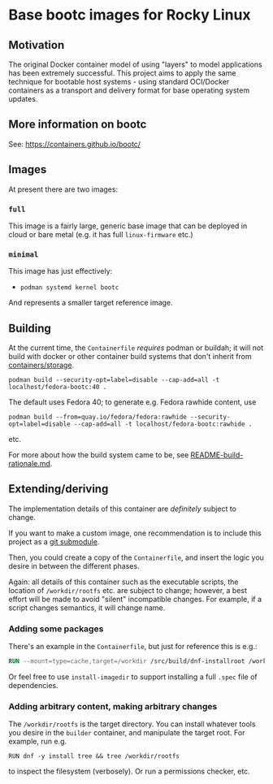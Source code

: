 # Base bootc images for Rocky Linux

## Motivation

The original Docker container model of using "layers" to model
applications has been extremely successful.  This project
aims to apply the same technique for bootable host systems - using
standard OCI/Docker containers as a transport and delivery format
for base operating system updates.

## More information on bootc

See: <https://containers.github.io/bootc/>

## Images

At present there are two images:

### `full`

This image is a fairly large, generic base image that can
be deployed in cloud or bare metal (e.g. it has full `linux-firmware` etc.)

### `minimal`

This image has just effectively:

- `podman systemd kernel bootc`

And represents a smaller target reference image.


## Building

At the current time, the `Containerfile` *requires* podman or buildah; it will not build with docker
or other container build systems that don't inherit from [containers/storage](https://github.com/containers/storage/).

```shell
podman build --security-opt=label=disable --cap-add=all -t localhost/fedora-bootc:40 .
```

The default uses Fedora 40; to generate e.g. Fedora rawhide content, use

```shell
podman build --from=quay.io/fedora/fedora:rawhide --security-opt=label=disable --cap-add=all -t localhost/fedora-bootc:rawhide .
```

etc.

For more about how the build system came to be, see [README-build-rationale.md](README-build-rationale.md).

## Extending/deriving

The implementation details of this container are *definitely* subject to change.

If you want to make a custom image, one recommendation is to include this project
as a [git submodule](https://git-scm.com/book/en/v2/Git-Tools-Submodules).

Then, you could create a copy of the `Containerfile`, and insert the logic you desire
in between the different phases.

Again: all details of this container such as the executable scripts, the location of
`/workdir/rootfs` etc. are subject to change; however, a best effort will be
made to avoid "silent" incompatible changes.  For example, if a script changes
semantics, it will change name.

### Adding some packages

There's an example in the `Containerfile`, but just for reference this is e.g.:

```dockerfile
RUN --mount=type=cache,target=/workdir /src/build/dnf-installroot /workdir/rootfs install -y vim
```

Or feel free to use `install-imagedir` to support installing a full `.spec` file of dependencies.

### Adding arbitrary content, making arbitrary changes

The `/workdir/rootfs` is the target directory.  You can install whatever tools you desire
in the `builder` container, and manipulate the target root.  For example, run e.g.
```
RUN dnf -y install tree && tree /workdir/rootfs
```
to inspect the filesystem (verbosely).  Or run a permissions checker, etc.
